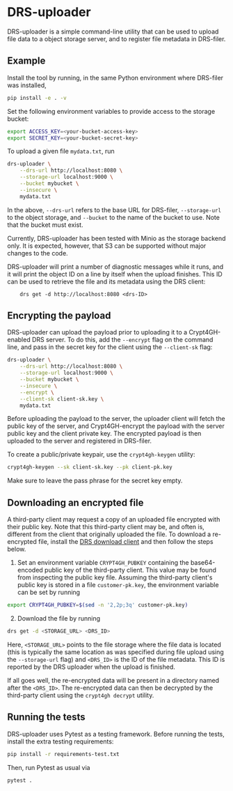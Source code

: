 # DRS-uploader

DRS-uploader is a simple command-line utility that can be used to upload file
data to a object storage server, and to register file metadata in DRS-filer.

## Example

Install the tool by running, in the same Python environment where DRS-filer was
installed,
```bash
pip install -e . -v
```

Set the following environment variables to provide access to the storage bucket:
```bash
export ACCESS_KEY=<your-bucket-access-key>
export SECRET_KEY=<your-bucket-secret-key>
```

To upload a given file `mydata.txt`, run
```bash
drs-uploader \
    --drs-url http://localhost:8080 \
    --storage-url localhost:9000 \
    --bucket mybucket \
    --insecure \
    mydata.txt
```

In the above, `--drs-url` refers to the base URL for DRS-filer, `--storage-url`
to the object storage, and `--bucket` to the name of the bucket to use. Note
that the bucket must exist.

Currently, DRS-uploader has been tested with Minio as the storage backend
only. It is expected, however, that S3 can be supported without major changes
to the code.

DRS-uploader will print a number of diagnostic messages while it runs, and it
will print the object ID on a line by itself when the upload finishes. This ID
can be used to retrieve the file and its metadata using the DRS client:
```
    drs get -d http://localhost:8080 <drs-ID>
```

## Encrypting the payload

DRS-uploader can upload the payload prior to uploading it to a Crypt4GH-enabled DRS server. To do this, add the `--encrypt` flag on the command line, and pass in the secret key for the client using the `--client-sk` flag:
```bash
drs-uploader \
    --drs-url http://localhost:8080 \
    --storage-url localhost:9000 \
    --bucket mybucket \
    --insecure \
    --encrypt \
    --client-sk client-sk.key \
    mydata.txt
```
Before uploading the payload to the server, the uploader client will fetch the public key of the server, and Crypt4GH-encrypt the payload with the server public key and the client private key. The encrypted payload is then uploaded to the server and registered in DRS-filer.


To create a public/private keypair, use the `crypt4gh-keygen` utility:
```bash
crypt4gh-keygen --sk client-sk.key --pk client-pk.key
```
Make sure to leave the pass phrase for the secret key empty.

## Downloading an encrypted file

A third-party client may request a copy of an uploaded file encrypted with their public key. Note that this third-party client may be, and often is, different from the client that originally uploaded the file. To download a re-encrypted file, install the [DRS download client](https://github.com/PacificAnalytics/pa-DRS-Crypt4GH-Downloader) and then follow the steps below.

1. Set an environment variable `CRYPT4GH_PUBKEY` containing the base64-encoded public key of the third-party client. This value may be found from inspecting the public key file. Assuming the third-party client's public key is stored in a file `customer-pk.key`, the environment variable can be set by running
```bash
export CRYPT4GH_PUBKEY=$(sed -n '2,2p;3q' customer-pk.key)
```

2. Download the file by running
```bash
drs get -d <STORAGE_URL> <DRS_ID>
```
Here, `<STORAGE_URL>` points to the file storage where the file data is located (this is typically the same location as was specified during file upload using the `--storage-url` flag) and `<DRS_ID>` is the ID of the file metadata. This ID is reported by the DRS uploader when the upload is finished.

If all goes well, the re-encrypted data will be present in a directory named after the `<DRS_ID>`. The re-encrypted data can then be decrypted by the third-party client using the `crypt4gh decrypt` utility.

## Running the tests

DRS-uploader uses Pytest as a testing framework. Before running the tests,
install the extra testing requirements:
```bash
pip install -r requirements-test.txt
```

Then, run Pytest as usual via
```bash
pytest .
```
